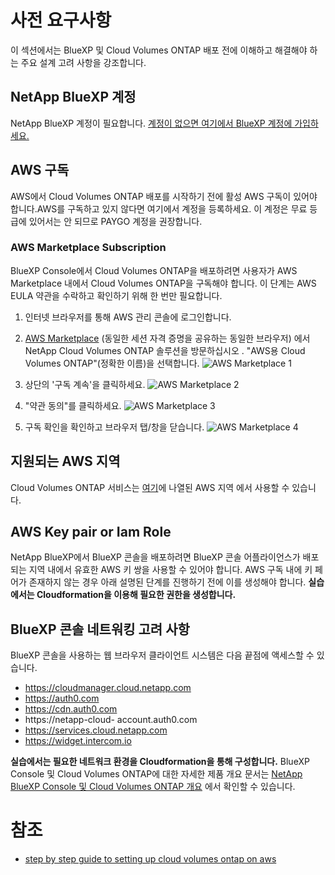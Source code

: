 # 사전 요구사항
이 섹션에서는 BlueXP 및 Cloud Volumes ONTAP 배포 전에 이해하고 해결해야 하는 주요 설계 고려 사항을 강조합니다.

## NetApp BlueXP 계정
NetApp BlueXP 계정이 필요합니다. 
[계정이 없으면 여기에서 BlueXP 계정에 가입하세요.](https://bluexp.netapp.com/)

## AWS 구독 
AWS에서 Cloud Volumes ONTAP 배포를 시작하기 전에 활성 AWS 구독이 있어야 합니다.AWS를 구독하고 있지 않다면 여기에서 계정을 등록하세요. 
이 계정은 무료 등급에 있어서는 안 되므로 PAYGO 계정을 권장합니다.

### AWS Marketplace Subscription
BlueXP Console에서 Cloud Volumes ONTAP을 배포하려면 사용자가 AWS Marketplace 내에서 Cloud Volumes ONTAP을 구독해야 합니다. 이 단계는 AWS EULA 약관을 수락하고 확인하기 위해 한 번만 필요합니다.

1. 인터넷 브라우저를 통해 AWS 관리 콘솔에 로그인합니다.
2. [AWS Marketplace](https://aws.amazon.com/marketplace/search/results?page=1&searchTerms=netapp+cloud+volumes+ontap) (동일한 세션 자격 증명을 공유하는 동일한 브라우저) 에서 NetApp Cloud Volumes ONTAP 솔루션을 방문하십시오 . "AWS용 Cloud Volumes ONTAP"(정확한 이름)을 선택합니다.
![AWS Marketplace 1](https://bluexp.netapp.com/hubfs/Screenshot%2030.bmp)

3. 상단의 '구독 계속'을 클릭하세요.
![AWS Marketplace 2](https://bluexp.netapp.com/hubfs/Screenshot%2031.bmp)

4. "약관 동의"를 클릭하세요.
![AWS Marketplace 3](https://bluexp.netapp.com/hubfs/Screenshot%2032.bmp)

5. 구독 확인을 확인하고 브라우저 탭/창을 닫습니다. 
![AWS Marketplace 4](https://bluexp.netapp.com/hubfs/Screenshot%2033.bmp)


## 지원되는 AWS 지역 
Cloud Volumes ONTAP 서비스는 [여기](https://bluexp.netapp.com/cloud-volumes-global-regions)에 나열된 AWS 지역 에서 사용할 수 있습니다.

## AWS Key pair or Iam Role 
NetApp BlueXP에서 BlueXP 콘솔을 배포하려면 BlueXP 콘솔 어플라이언스가 배포되는 지역 내에서 유효한 AWS 키 쌍을 사용할 수 있어야 합니다.
AWS 구독 내에 키 페어가 존재하지 않는 경우 아래 설명된 단계를 진행하기 전에 이를 생성해야 합니다.
__실습에서는 Cloudformation을 이용해 필요한 권한을 생성합니다.__

## BlueXP 콘솔 네트워킹 고려 사항 
BlueXP 콘솔을 사용하는 웹 브라우저 클라이언트 시스템은 다음 끝점에 액세스할 수 있습니다.
- https://cloudmanager.cloud.netapp.com
- https://auth0.com
- https://cdn.auth0.com
- https://netapp-cloud- account.auth0.com
- https://services.cloud.netapp.com
- https://widget.intercom.io

__실습에서는 필요한 네트워크 환경을 Cloudformation을 통해 구성합니다.__
BlueXP Console 및 Cloud Volumes ONTAP에 대한 자세한 제품 개요 문서는 [NetApp BlueXP Console 및 Cloud Volumes ONTAP 개요](https://docs.netapp.com/us-en/occm/concept_overview.html#cloud-manager) 에서 확인할 수 있습니다.



# 참조
- [step by step guide to setting up cloud volumes ontap on aws](https://bluexp.netapp.com/blog/a-step-by-step-guide-to-setting-up-cloud-volumes-ontap-on-aws)